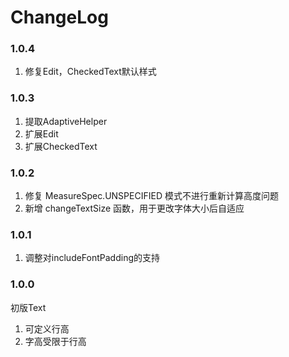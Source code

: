 # ChangeLog

### 1.0.4
1. 修复Edit，CheckedText默认样式

### 1.0.3
1. 提取AdaptiveHelper
2. 扩展Edit
3. 扩展CheckedText

### 1.0.2
1. 修复 MeasureSpec.UNSPECIFIED 模式不进行重新计算高度问题
2. 新增 changeTextSize 函数，用于更改字体大小后自适应

### 1.0.1
1. 调整对includeFontPadding的支持

### 1.0.0
初版Text
1. 可定义行高
2. 字高受限于行高
